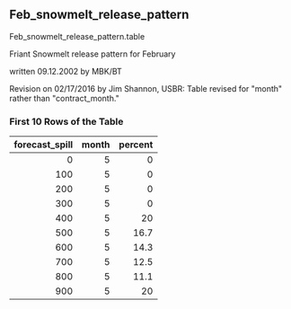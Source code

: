## Feb_snowmelt_release_pattern
Feb_snowmelt_release_pattern.table

Friant Snowmelt release pattern for February

written 09.12.2002 by MBK/BT

Revision on 02/17/2016 by Jim Shannon, USBR: Table revised for "month" rather than "contract_month."

### First 10 Rows of the Table
|   forecast_spill |   month |   percent |
|-----------------:|--------:|----------:|
|                0 |       5 |       0   |
|              100 |       5 |       0   |
|              200 |       5 |       0   |
|              300 |       5 |       0   |
|              400 |       5 |      20   |
|              500 |       5 |      16.7 |
|              600 |       5 |      14.3 |
|              700 |       5 |      12.5 |
|              800 |       5 |      11.1 |
|              900 |       5 |      20   |